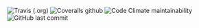 ![Travis (.org)](https://img.shields.io/travis/lenileiro/postgresDB.svg?style=for-the-badge)
![Coveralls github](https://img.shields.io/coveralls/github/lenileiro/postgresDB.svg?style=for-the-badge)
![Code Climate maintainability](https://img.shields.io/codeclimate/maintainability/lenileiro/postgresDB.svg?style=for-the-badge)
![GitHub last commit](https://img.shields.io/github/last-commit/lenileiro/postgresDB.svg?style=for-the-badge)